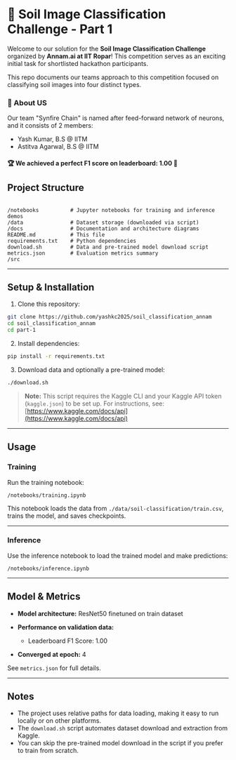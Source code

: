 # 🌱 Soil Image Classification Challenge - Part 1

Welcome to our solution for the **Soil Image Classification Challenge** organized by
**Annam.ai at IIT Ropar**! This competition serves as an exciting initial task for
shortlisted hackathon participants.

This repo documents our teams approach to this competition focused on classifying soil images into four distinct types.

### 👥 About US

Our team "Synfire Chain" is named after feed-forward network of neurons, and it consists of 2 members:

- Yash Kumar, B.S @ IITM
- Astitva Agarwal, B.S @ IITM

#### **🏆 We achieved a perfect F1 score on leaderboard: 1.00 🎯**

## Project Structure

```

/notebooks          # Jupyter notebooks for training and inference demos
/data               # Dataset storage (downloaded via script)
/docs               # Documentation and architecture diagrams
README.md           # This file
requirements.txt    # Python dependencies
download.sh         # Data and pre-trained model download script
metrics.json        # Evaluation metrics summary
/src

```

---

## Setup & Installation

1. Clone this repository:

```bash
git clone https://github.com/yashkc2025/soil_classification_annam
cd soil_classification_annam
cd part-1
```

2. Install dependencies:

```bash
pip install -r requirements.txt
```

3. Download data and optionally a pre-trained model:

```bash
./download.sh
```

> **Note:** This script requires the Kaggle CLI and your Kaggle API token (`kaggle.json`) to be set up.
> For instructions, see: [https://www.kaggle.com/docs/api](https://www.kaggle.com/docs/api)

---

## Usage

### Training

Run the training notebook:

```
/notebooks/training.ipynb
```

This notebook loads the data from `./data/soil-classification/train.csv`, trains the model, and saves checkpoints.

---

### Inference

Use the inference notebook to load the trained model and make predictions:

```
/notebooks/inference.ipynb
```

---

## Model & Metrics

- **Model architecture:** ResNet50 finetuned on train dataset
- **Performance on validation data:**

  - Leaderboard F1 Score: 1.00

- **Converged at epoch:** 4

See `metrics.json` for full details.

---

## Notes

- The project uses relative paths for data loading, making it easy to run locally or on other platforms.
- The `download.sh` script automates dataset download and extraction from Kaggle.
- You can skip the pre-trained model download in the script if you prefer to train from scratch.
